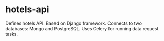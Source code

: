 # hotels-api
Defines hotels API. Based on Django framework. Connects to two databases: Mongo and PostgreSQL. Uses Celery for running data request tasks.
